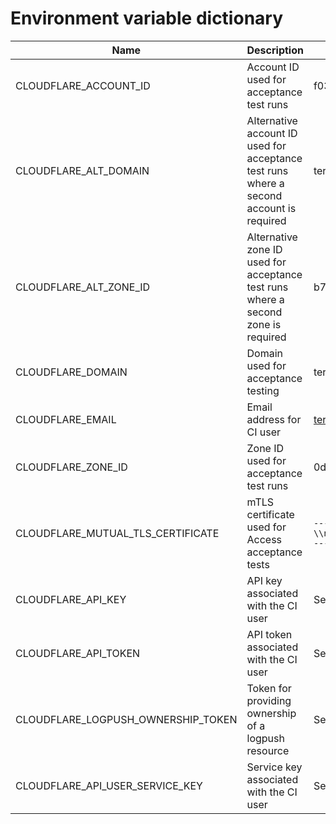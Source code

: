 # Environment variable dictionary

| Name | Description | Default |
|------|-------------|---------|
| CLOUDFLARE_ACCOUNT_ID | Account ID used for acceptance test runs | f037e56e89293a057740de681ac9abbe |
| CLOUDFLARE_ALT_DOMAIN | Alternative account ID used for acceptance test runs where a second account is required | terraform2.cfapi.net |
| CLOUDFLARE_ALT_ZONE_ID | Alternative zone ID used for acceptance test runs where a second zone is required | b72110c08e3382597095c29ba7e661ea |
| CLOUDFLARE_DOMAIN | Domain used for acceptance testing | terraform.cfapi.net |
| CLOUDFLARE_EMAIL | Email address for CI user | terraform-acceptance-test@cfapi.net |
| CLOUDFLARE_ZONE_ID | Zone ID used for acceptance test runs | 0da42c8d2132a9ddaf714f9e7c920711 |
| CLOUDFLARE_MUTUAL_TLS_CERTIFICATE | mTLS certificate used for Access acceptance tests | `-----BEGIN CERTIFICATE-----\\nMIIF+DCCA+CgAwIBAgIUWc0b+WiKSZob8wl2g/ujewoKCvgwDQYJKoZIhvcNAQEN\\nBQAwgZMxCzAJBgNVBAYTAlVTMQwwCgYDVQQIEwNOL0ExDDAKBgNVBAcTA04vQTEl\\nMCMGA1UEChMcVGVycmFmb3JtIEFjY2VwdGFuY2UgVGVzdGluZzEMMAoGA1UECxMD\\nTi9BMTMwMQYDVQQDEypUZXJyYWZvcm0gQWNjZXB0YW5jZSBUZXN0aW5nIENBIDE2\\nMTgyODU5MjYwHhcNMjEwNDEzMDM0ODAwWhcNMjYwNDEyMDM0ODAwWjCBkzELMAkG\\nA1UEBhMCVVMxDDAKBgNVBAgTA04vQTEMMAoGA1UEBxMDTi9BMSUwIwYDVQQKExxU\\nZXJyYWZvcm0gQWNjZXB0YW5jZSBUZXN0aW5nMQwwCgYDVQQLEwNOL0ExMzAxBgNV\\nBAMTKlRlcnJhZm9ybSBBY2NlcHRhbmNlIFRlc3RpbmcgQ0EgMTYxODI4NTkyNjCC\\nAiIwDQYJKoZIhvcNAQEBBQADggIPADCCAgoCggIBANBzwmNB8g3eVp8Sn30z0U21\\niEh/uwa+WLPEGj/F90mWg2EnW+yFvI9O8OETJAgmAQs39Z4ivt488uwLNVplshnW\\nU5J7BqNk9MlBeUZwj6omuS1CZMST/YNSzmIHV5LtyJBcFaEZ2TAi4Ql9f+M9Y5HD\\ncxofze5n5tfYzgB3/1lFLk7Vr5eVsqeH5QGOdKZAlsIHfTPS6TFDXP/zTInqCUz0\\njfuNkRy9Mqg55JREHVGMufHcT7oTNZiLU+4B/2EfYXJ9YD6JwntKnwB2IC+iOfW7\\nGc6QtAREPIlsH3yjmO0rPORrT/oAnnWZcAkkklR5XDnY7QwK5JQ3amN1aByXaPtS\\nmbIJNMDxE84AeTREAqR8PmsPK5drRHr3qpWk9nUOVGUaeXwPV+M2t3Xe1WSAQwpv\\nJup6PyE8O6KZGwbOiYme5KaKhxMB/ObzhajhTH9RQX7+RMwBzlL+/XTFDnd2B3Ep\\nyndNFUHN7fAAapNGjPUXzez01G52N9asE8312JRmLaOqGQ2sWMzr8UgRPw7ZYL4v\\nsdlqE2fxXddijGM3TEane6CiM3UdO1VcRAjvNFQjY5WQBUdAkj5+V790cxUQZiMR\\nwfmh4hePo7bqXt9RjAS7OeFGBz//H5tQf9wFj3yJTsvKS5bIwP86quR969FFU8nW\\na0zNkQLwWygqlhW/VlhxAgMBAAGjQjBAMA4GA1UdDwEB/wQEAwIBBjAPBgNVHRMB\\nAf8EBTADAQH/MB0GA1UdDgQWBBT6PStM4ZTFmvpp6lASxuxOkNYZXzANBgkqhkiG\\n9w0BAQ0FAAOCAgEACIs9YskrLq3huQXsPDQhHBu8/SLQTAtkj5vtYf1uSq6MXx1k\\nj6nDzvixnLam/4HhrsJQyI3FjXnk5yNwaAVA1hQoVw0G2on4qk215fsIRJUKjlzK\\npUfW49TFWZ+DPlhBJ/dmHSZsxG940p4xWmNjo2aJ2CraCgP2ns+FfPxXqtpthf1y\\nVW5SxKhR9VYNLczXEz8fKvDTLictYYwQ/xFZjxPHpOdV8+DoL18brNKHN8Hs/Nk1\\nkzhKrDk8fReEX+jmpG7n/q973nJ31KIBxk85owv/BFgnWpC7HPY+waIH0xNr2iZA\\nOu1orlBiBYAqG8zDBq3AGVlxg8yUOc5bik9OhCIwYyT2RFmd6z4O36uIM3LEzJ64\\nJj8TTjOP/ktqu+GZrUrnIjfu7mlGvc4u22P8ILJ2AZe5ITp/uhMRJbGbJGEMCCH3\\nkAKIEDATrevGdmgWUpdj8RNBS7+BK98eN+vcDqtY4Sudri2TwTkMbAscraacqrSJ\\n4rJfjSywVr4oWXyd2P83Hl398X3x04E0Rc15+wrGvaCSN5i1gzc30fTlz1X8dJQ3\\nccaHajJlRVZfuCrFBk6m5YRL7AoG4iFfoOuDZZJpjr9nXEzEONhRR5QAG83yMedS\\nd8//SuQhuJQTxJW7UzkWaao+32gW/RvuQun0XtCNoow/kMVMOeSjKL9xioM=\\n-----END CERTIFICATE-----` |
| CLOUDFLARE_API_KEY | API key associated with the CI user | Secret |
| CLOUDFLARE_API_TOKEN | API token associated with the CI user | Secret |
| CLOUDFLARE_LOGPUSH_OWNERSHIP_TOKEN | Token for providing ownership of a logpush resource | Secret |
| CLOUDFLARE_API_USER_SERVICE_KEY | Service key associated with the CI user | Secret |
